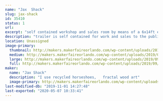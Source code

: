 ```yaml
---
name: "Jax  Shack"
slug: jax-shack
id: 35410
status: 1
url: 
excerpt: "self contained workshop and sales room by means of a 6x14ft enclosed trailer"
description: "trailer is self contained for work and sales to the public and for demonstration purposes"
location: Unassigned
image-primary:
  thumbnail: http://makers.makerfaireorlando.com/wp-content/uploads/2019/09/8x12-burn-150x150.jpg
  medium: http://makers.makerfaireorlando.com/wp-content/uploads/2019/09/8x12-burn-222x300.jpg
  large: http://makers.makerfaireorlando.com/wp-content/uploads/2019/09/8x12-burn-756x1024.jpg
  full: http://makers.makerfaireorlando.com/wp-content/uploads/2019/09/8x12-burn.jpg
maker:
  name: "Jax Shack"
  description: "I use recycled horseshoes,   fractal wood art"
  image-primary: http://makers.makerfaireorlando.com/wp-content/uploads/2019/07/2015-pic-passport-1024x1015.jpg
last-modified-db: "2019-11-01 14:27:48"
last-exported: "2020-05-07 10:33:41"
---
```

